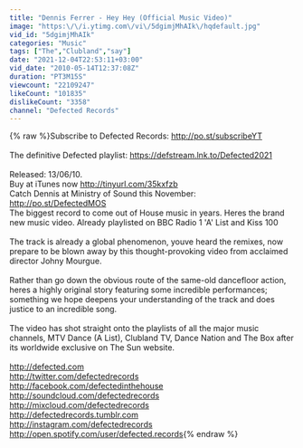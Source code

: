 ```yaml
---
title: "Dennis Ferrer - Hey Hey (Official Music Video)"
image: "https:\/\/i.ytimg.com\/vi\/5dgimjMhAIk\/hqdefault.jpg"
vid_id: "5dgimjMhAIk"
categories: "Music"
tags: ["The","Clubland","say"]
date: "2021-12-04T22:53:11+03:00"
vid_date: "2010-05-14T12:37:08Z"
duration: "PT3M15S"
viewcount: "22109247"
likeCount: "101835"
dislikeCount: "3358"
channel: "Defected Records"
---
```

{% raw %}Subscribe to Defected Records: <a rel="nofollow" target="blank" href="http://po.st/subscribeYT">http://po.st/subscribeYT</a><br /><br />The definitive Defected playlist: <a rel="nofollow" target="blank" href="https://defstream.lnk.to/Defected2021">https://defstream.lnk.to/Defected2021</a><br /><br />Released: 13/06/10.<br />Buy at iTunes now <a rel="nofollow" target="blank" href="http://tinyurl.com/35kxfzb">http://tinyurl.com/35kxfzb</a> <br />Catch Dennis at Ministry of Sound this November: <a rel="nofollow" target="blank" href="http://po.st/DefectedMOS">http://po.st/DefectedMOS</a><br />The biggest record to come out of House music in years. Heres the brand new music video. Already playlisted on BBC Radio 1 'A' List and Kiss 100<br /><br />The track is already a global phenomenon, youve heard the remixes, now prepare to be blown away by this thought-provoking video from acclaimed director Johny Mourgue.<br /> <br />Rather than go down the obvious route of the same-old dancefloor action, heres a highly original story featuring some incredible performances; something we hope deepens your understanding of the track and does justice to an incredible song. <br /><br />The video has shot straight onto the playlists of all the major music channels, MTV Dance (A List), Clubland TV, Dance Nation and The Box after its worldwide exclusive on The Sun website.<br /><br /><a rel="nofollow" target="blank" href="http://defected.com">http://defected.com</a> <br /><a rel="nofollow" target="blank" href="http://twitter.com/defectedrecords">http://twitter.com/defectedrecords</a><br /><a rel="nofollow" target="blank" href="http://facebook.com/defectedinthehouse">http://facebook.com/defectedinthehouse</a> <br /><a rel="nofollow" target="blank" href="http://soundcloud.com/defectedrecords">http://soundcloud.com/defectedrecords</a><br /><a rel="nofollow" target="blank" href="http://mixcloud.com/defectedrecords">http://mixcloud.com/defectedrecords</a><br /><a rel="nofollow" target="blank" href="http://defectedrecords.tumblr.com">http://defectedrecords.tumblr.com</a><br /><a rel="nofollow" target="blank" href="http://instagram.com/defectedrecords">http://instagram.com/defectedrecords</a><br /><a rel="nofollow" target="blank" href="http://open.spotify.com/user/defected.records">http://open.spotify.com/user/defected.records</a>{% endraw %}

